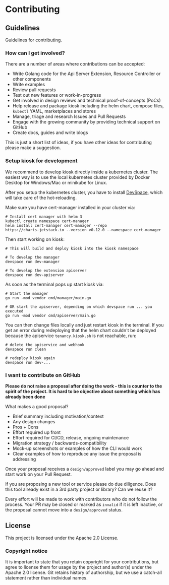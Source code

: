 # Contributing

## Guidelines

Guidelines for contributing.

### How can I get involved?

There are a number of areas where contributions can be accepted:

- Write Golang code for the Api Server Extension, Resource Controller or other components
- Write examples
- Review pull requests
- Test out new features or work-in-progress
- Get involved in design reviews and technical proof-of-concepts (PoCs)
- Help release and package kiosk including the helm chart, compose files, `kubectl` YAML, marketplaces and stores
- Manage, triage and research Issues and Pull Requests
- Engage with the growing community by providing technical support on GitHub
- Create docs, guides and write blogs

This is just a short list of ideas, if you have other ideas for contributing please make a suggestion.

### Setup kiosk for development

We recommend to develop kiosk directly inside a kubernetes cluster. The easiest way is to use the local kubernetes cluster provided by Docker Desktop for Windows/Mac or minikube for Linux.

After you setup the kubernetes cluster, you have to install [DevSpace](https://github.com/devspace-cloud/devspace#1-install-devspace), which will take care of the hot-reloading.

Make sure you have cert-manager installed in your cluster via:

```
# Install cert manager with helm 3
kubectl create namespace cert-manager
helm install cert-manager cert-manager --repo https://charts.jetstack.io --version v0.12.0 --namespace cert-manager
```

Then start working on kiosk:

```
# This will build and deploy kiosk into the kiosk namespace

# To develop the manager
devspace run dev-manager

# To develop the extension apiserver
devspace run dev-apiserver
```

As soon as the terminal pops up start kiosk via:

```
# Start the manager
go run -mod vendor cmd/manager/main.go

# OR start the apiserver, depending on which devspace run ... you executed
go run -mod vendor cmd/apiserver/main.go
```

You can then change files locally and just restart kiosk in the terminal. If you get an error during redeploying that the helm chart couldn't be deployed because the apiservice `tenancy.kiosk.sh` is not reachable, run:

```
# delete the apiservice and webhook
devspace run clean

# redeploy kiosk again
devspace run dev-...
```

### I want to contribute on GitHub

**Please do not raise a proposal after doing the work - this is counter to the spirit of the project. It is hard to be objective about something which has already been done**

What makes a good proposal?

- Brief summary including motivation/context
- Any design changes
- Pros + Cons
- Effort required up front
- Effort required for CI/CD, release, ongoing maintenance
- Migration strategy / backwards-compatibility
- Mock-up screenshots or examples of how the CLI would work
- Clear examples of how to reproduce any issue the proposal is addressing

Once your proposal receives a `design/approved` label you may go ahead and start work on your Pull Request.

If you are proposing a new tool or service please do due diligence. Does this tool already exist in a 3rd party project or library? Can we reuse it?

Every effort will be made to work with contributors who do not follow the process. Your PR may be closed or marked as `invalid` if it is left inactive, or the proposal cannot move into a `design/approved` status.

## License

This project is licensed under the Apache 2.0 License.

### Copyright notice

It is important to state that you retain copyright for your contributions, but agree to license them for usage by the project and author(s) under the Apache 2.0 license. Git retains history of authorship, but we use a catch-all statement rather than individual names.

